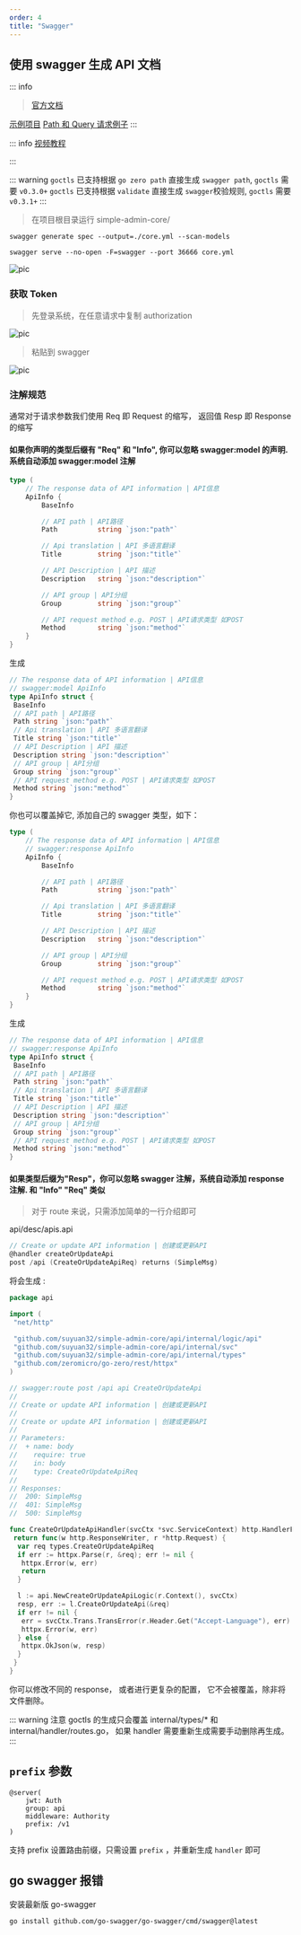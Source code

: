 ```yaml
---
order: 4
title: "Swagger"
---
```


## 使用 swagger 生成 API 文档

::: info

> [官方文档](https://goswagger.io/use/spec/meta.html)

[示例项目](https://github.com/suyuan32/simple-admin-example-features/tree/main/swagger) [Path 和 Query 请求例子](https://github.com/suyuan32/simple-admin-example-features/blob/main/swagger/desc/base.api)
:::

::: info
[视频教程](https://www.bilibili.com/video/BV1sg4y1L7ju)

<BiliBili bvid="BV1sg4y1L7ju" />
:::

::: warning
`goctls` 已支持根据 `go zero path` 直接生成 `swagger path`, `goctls` 需要 `v0.3.0+`
`goctls` 已支持根据 `validate` 直接生成 `swagger`校验规则, `goctls` 需要 `v0.3.1+`
:::

> 在项目根目录运行 simple-admin-core/

```shell
swagger generate spec --output=./core.yml --scan-models

swagger serve --no-open -F=swagger --port 36666 core.yml
```

![pic](/assets/swagger.png)

### 获取 Token

> 先登录系统，在任意请求中复制 authorization

![pic](/assets/get_token.png)

> 粘贴到 swagger

![pic](/assets/swagger_authority.png)

### 注解规范

通常对于请求参数我们使用 Req 即 Request 的缩写， 返回值 Resp 即 Response 的缩写

#### 如果你声明的类型后缀有 "Req" 和 "Info", 你可以忽略 swagger:model 的声明. 系统自动添加 swagger:model 注解

```go
type (
    // The response data of API information | API信息
    ApiInfo {
        BaseInfo

        // API path | API路径
        Path          string `json:"path"`

        // Api translation | API 多语言翻译
        Title         string `json:"title"`

        // API Description | API 描述
        Description   string `json:"description"`

        // API group | API分组
        Group         string `json:"group"`

        // API request method e.g. POST | API请求类型 如POST
        Method        string `json:"method"`
    }
}
```

生成

```go
// The response data of API information | API信息
// swagger:model ApiInfo
type ApiInfo struct {
 BaseInfo
 // API path | API路径
 Path string `json:"path"`
 // Api translation | API 多语言翻译
 Title string `json:"title"`
 // API Description | API 描述
 Description string `json:"description"`
 // API group | API分组
 Group string `json:"group"`
 // API request method e.g. POST | API请求类型 如POST
 Method string `json:"method"`
}

```

你也可以覆盖掉它, 添加自己的 swagger 类型，如下：

```go
type (
    // The response data of API information | API信息
    // swagger:response ApiInfo
    ApiInfo {
        BaseInfo

        // API path | API路径
        Path          string `json:"path"`

        // Api translation | API 多语言翻译
        Title         string `json:"title"`

        // API Description | API 描述
        Description   string `json:"description"`

        // API group | API分组
        Group         string `json:"group"`

        // API request method e.g. POST | API请求类型 如POST
        Method        string `json:"method"`
    }
}

```

生成

```go
// The response data of API information | API信息
// swagger:response ApiInfo
type ApiInfo struct {
 BaseInfo
 // API path | API路径
 Path string `json:"path"`
 // Api translation | API 多语言翻译
 Title string `json:"title"`
 // API Description | API 描述
 Description string `json:"description"`
 // API group | API分组
 Group string `json:"group"`
 // API request method e.g. POST | API请求类型 如POST
 Method string `json:"method"`
}
```

#### 如果类型后缀为"Resp"，你可以忽略 swagger 注解，系统自动添加 response 注解. 和 "Info" "Req" 类似

> 对于 route 来说，只需添加简单的一行介绍即可

api/desc/apis.api

```go
// Create or update API information | 创建或更新API
@handler createOrUpdateApi
post /api (CreateOrUpdateApiReq) returns (SimpleMsg)
```

将会生成 :

```go
package api

import (
 "net/http"

 "github.com/suyuan32/simple-admin-core/api/internal/logic/api"
 "github.com/suyuan32/simple-admin-core/api/internal/svc"
 "github.com/suyuan32/simple-admin-core/api/internal/types"
 "github.com/zeromicro/go-zero/rest/httpx"
)

// swagger:route post /api api CreateOrUpdateApi
//
// Create or update API information | 创建或更新API
//
// Create or update API information | 创建或更新API
//
// Parameters:
//  + name: body
//    require: true
//    in: body
//    type: CreateOrUpdateApiReq
//
// Responses:
//  200: SimpleMsg
//  401: SimpleMsg
//  500: SimpleMsg

func CreateOrUpdateApiHandler(svcCtx *svc.ServiceContext) http.HandlerFunc {
 return func(w http.ResponseWriter, r *http.Request) {
  var req types.CreateOrUpdateApiReq
  if err := httpx.Parse(r, &req); err != nil {
   httpx.Error(w, err)
   return
  }

  l := api.NewCreateOrUpdateApiLogic(r.Context(), svcCtx)
  resp, err := l.CreateOrUpdateApi(&req)
  if err != nil {
   err = svcCtx.Trans.TransError(r.Header.Get("Accept-Language"), err)
   httpx.Error(w, err)
  } else {
   httpx.OkJson(w, resp)
  }
 }
}

```

你可以修改不同的 response， 或者进行更复杂的配置， 它不会被覆盖，除非将文件删除。

::: warning
注意 goctls 的生成只会覆盖 internal/types/\* 和 internal/handler/routes.go， 如果 handler 需要重新生成需要手动删除再生成。
:::

## `prefix` 参数

```text
@server(
    jwt: Auth
    group: api
    middleware: Authority
    prefix: /v1
)
```

支持 prefix 设置路由前缀，只需设置 `prefix` ，并重新生成 `handler` 即可

## go swagger 报错

安装最新版 go-swagger

```shell
go install github.com/go-swagger/go-swagger/cmd/swagger@latest
```
